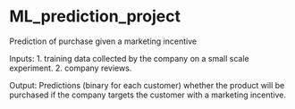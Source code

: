 # ML_prediction_project
Prediction of purchase given a marketing incentive

Inputs: 1. training data collected by the company on a small scale experiment. 
        2. company reviews.
       
 Output: Predictions (binary for each customer) whether the product will be purchased if the company targets the customer 
 with a marketing incentive.
